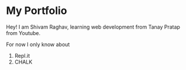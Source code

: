 # My Portfolio

Hey! I am Shivam Raghav, learning web development from Tanay Pratap from Youtube.

For now I only know about 
1. Repl.it
2. CHALK
